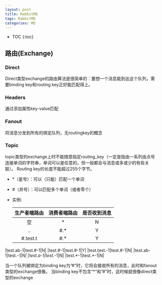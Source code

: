 ```yaml
---
layout: post
title: RabbitMQ
tags: RabbitMQ
categories: MQ
---
```

* TOC
{:toc}

## 路由(Exchange)
### Direct
Direct类型exchange的路由算法是很简单的：要想一个消息能到达这个队列，需要binding key和routing key正好能匹配得上。
### Headers
通过添加属性key-value匹配
### Fanout
将消息分发到所有的绑定队列，无routingkey的概念
### Topic
topic类型的exchange上时不能随意指定routing_key（一定是指由一系列由点号连接单词的字符串，单词可以是任意的，但一般都会与消息或多或少的有些关联）。
Routing key的长度不能超过255个字节。
 - *（星号）：可以（只能）匹配一个单词
 - \#（井号）：可以匹配多个单词（或者零个）
 - 实例:

   | 生产者端路由 | 消费者端路由 | 是否收到消息 |
   |:---:|:---:|:---:|
   |空|*|N|
   |..|#.*|Y|
   |#.test.t|#.*|Y|
|test.ab-1|test.#-1|N|
|test.#-1|test.#-1|Y|
|test.test.-1|test.#-1|N|
|test.ab-1|test.*-1|N|
|test.a-1|test.*-1|N|
|test.\*-1|test.*-1|N|

 当一个队列被绑定为binding key为”#”时，它将会接收所有的消息，此时和fanout类型的exchange很像。
 当binding key不包含”*”和”#”时，这时候就很像direct类型的exchange
